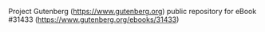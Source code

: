Project Gutenberg (https://www.gutenberg.org) public repository for eBook #31433 (https://www.gutenberg.org/ebooks/31433)

